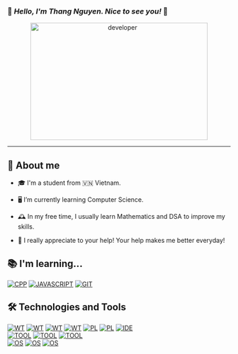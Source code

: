### 👋 *_Hello, I'm Thang Nguyen. Nice to see you!_* 👋
<div align="center">
  <img src="https://media.giphy.com/media/dWesBcTLavkZuG35MI/giphy.gif" alt="developer" width="400" height="265"/>
 </div>
 
---
## 🚀 About me
+ 🎓 I'm a student from 🇻🇳 Vietnam.

+ 🖥️ I’m currently learning Computer Science.

+ 🕰️ In my free time, I usually learn Mathematics and DSA to improve my skills.

+ 🤝 I really appreciate to your help! Your help makes me better everyday!

## 📚 I'm learning...
[![CPP](https://img.shields.io/badge/C%2B%2B-00599C?style=for-the-badge&logo=c%2B%2B&logoColor=white)](https://www.freecodecamp.org/news/learn-c-with-free-31-hour-course/)
[![JAVASCRIPT](https://img.shields.io/badge/JavaScript-323330?style=for-the-badge&logo=javascript&logoColor=F7DF1E)](https://developer.mozilla.org/docs/Web/JavaScript)
[![GIT](https://img.shields.io/badge/Git-F05032?style=for-the-badge&logo=git&logoColor=white)](https://git-scm.com)



## 🛠️ Technologies and Tools

[![WT](https://img.shields.io/badge/Web%20Technology-HTML5-blue?style=for-the-badge&logo=html5&logoWidth=20&logoColor=white&labelColor=555555)](https://developer.mozilla.org/docs/Web/HTML)
[![WT](https://img.shields.io/badge/Web%20Technology-CSS3-blue?style=for-the-badge&logo=css3&logoWidth=20&logoColor=white&labelColor=555555)](https://developer.mozilla.org/docs/Web/CSS)
[![WT](https://img.shields.io/badge/Web%20Technology-JavaScript-blue?style=for-the-badge&logo=javascript&logoWidth=20&logoColor=white&labelColor=555555)](https://developer.mozilla.org/docs/Web/JavaScript)
[![WT](https://img.shields.io/badge/Web%20Technology-Markdown-blue?style=for-the-badge&logo=markdown&logoWidth=20&logoColor=white&labelColor=555555)](https://www.markdownguide.org/)
[![PL](https://img.shields.io/badge/Programming%20Language-JavaScript-blue?style=for-the-badge&logo=javascript&logoWidth=20&logoColor=white&labelColor=555555)](https://developer.mozilla.org/docs/Web/JavaScript)
[![PL](https://img.shields.io/badge/Programming%20Language-C%2B%2B-blue?style=for-the-badge&logo=c%2B%2B&logoWidth=20&logoColor=white&labelColor=555555)](https://www.freecodecamp.org/news/the-c-plus-plus-programming-language/)
[![IDE](https://img.shields.io/badge/IDE-Visual%20Studio%20Code-blue?style=for-the-badge&logo=visual-studio-code&logoWidth=20&logoColor=white&labelColor=555555)](https://code.visualstudio.com)\
[![TOOL](https://img.shields.io/badge/Tools%20--%20Version%20Control-Git%20SCM-blue?style=for-the-badge&logo=git&logoWidth=20&logoColor=white&labelColor=555555)](https://git-scm.com)
[![TOOL](https://img.shields.io/badge/Tools%20--%20Version%20Control-GitHub-blue?style=for-the-badge&logo=github&logoWidth=20&logoColor=white&labelColor=555555)](https://github.com/)
[![TOOL](https://img.shields.io/badge/Tools%20--%20Version%20Control-Bitbucket-blue?style=for-the-badge&logo=Bitbucket&logoWidth=20&logoColor=white&labelColor=555555)](https://bitbucket.org/)\
[![OS](https://img.shields.io/badge/OS-Windows%207-blue?style=for-the-badge&logo=windows&logoWidth=20&logoColor=white&labelColor=555555)](https://www.microsoft.com/windows)
[![OS](https://img.shields.io/badge/OS-Windows%2010-blue?style=for-the-badge&logo=windows&logoWidth=20&logoColor=white&labelColor=555555)](https://www.microsoft.com/windows)
[![OS](https://img.shields.io/badge/OS-Ubuntu%20Desktop-blue?style=for-the-badge&logo=ubuntu&logoWidth=20&logoColor=white&labelColor=555555)](https://ubuntu.com)

